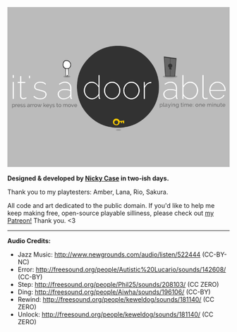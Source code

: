 ![](https://raw.githubusercontent.com/ncase/door/gh-pages/thumbnail.png)

**Designed & developed by [Nicky Case](http://ncase.me/) in two-ish days.**

Thank you to my playtesters: Amber, Lana, Rio, Sakura.

All code and art dedicated to the public domain. 
If you'd like to help me keep making free, open-source playable silliness,
please check out [my Patreon!](http://patreon.com/ncase) Thank you. <3

---

**Audio Credits:**

* Jazz Music: http://www.newgrounds.com/audio/listen/522444 (CC-BY-NC)
* Error: http://freesound.org/people/Autistic%20Lucario/sounds/142608/ (CC-BY)
* Step: http://freesound.org/people/Phil25/sounds/208103/ (CC ZERO)
* Ding: http://freesound.org/people/Aiwha/sounds/196106/ (CC-BY)
* Rewind: http://freesound.org/people/keweldog/sounds/181140/ (CC ZERO)
* Unlock: http://freesound.org/people/keweldog/sounds/181140/ (CC ZERO)